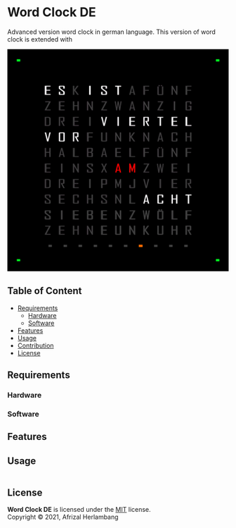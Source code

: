 # Word Clock DE

Advanced version word clock in german language. This version of word clock is extended with 

![alt text](doc/images/word_clock.png)

## Table of Content
* [Requirements](#Requirements)
    * [Hardware](#Hardware)
    * [Software](#Software)
* [Features](#Features)
* [Usage](#Usage)
* [Contribution](#Contribution)
* [License](#License)

## Requirements

### Hardware

### Software

## Features

## Usage
```

```

## License
**Word Clock DE** is licensed under the [MIT](LICENSE) license.  
Copyright © 2021, Afrizal Herlambang